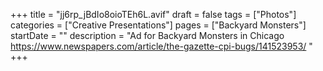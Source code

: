 +++
title = "jj6rp_jBdIo8oioTEh6L.avif"
draft = false
tags = ["Photos"]
categories = ["Creative Presentations"]
pages = ["Backyard Monsters"]
startDate = ""
description = "Ad for Backyard Monsters in Chicago https://www.newspapers.com/article/the-gazette-cpi-bugs/141523953/ "
+++
